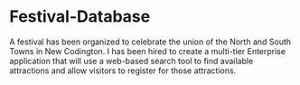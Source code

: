# Festival-Database

A festival has been organized to celebrate the union of the North and South Towns in New Codington. I has been hired to create a multi-tier Enterprise application that will use a web-based search tool to find available attractions and allow visitors to register for those attractions.

